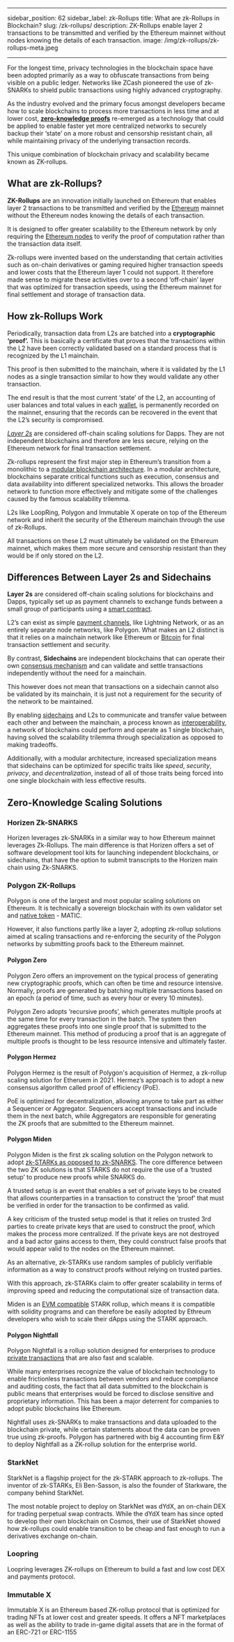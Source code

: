 ﻿---

sidebar_position: 62
sidebar_label: zk-Rollups
title: What are zk-Rollups in Blockchain?
slug: /zk-rollups/
description: ZK-Rollups enable layer 2 transactions to be transmitted and verified by the Ethereum mainnet without nodes knowing the details of each transaction. 
image: /img/zk-rollups/zk-rollups-meta.jpeg

---

For the longest time, privacy technologies in the blockchain space have been adopted primarily as a way to obfuscate transactions from being visible on a public ledger. Networks like ZCash pioneered the use of zk-SNARKs to shield public transactions using highly advanced cryptography. 

As the industry evolved and the primary focus amongst developers became how to scale blockchains to process more transactions in less time and at lower cost, [**zero-knowledge proofs**](https://www.horizen.io/academy/zero-knowledge-proofs-zkp/) re-emerged as a technology that could be applied to enable faster yet more centralized networks to securely backup their ‘state’ on a more robust and censorship resistant chain, all while maintaining privacy of the underlying transaction records.    

This unique combination of blockchain privacy and scalability became known as ZK-rollups.

## What are zk-Rollups?

**ZK-Rollups** are an innovation initially launched on Ethereum that enables layer 2 transactions to be transmitted and verified by the [Ethereum](https://www.horizen.io/academy/ethereum-glossary/) mainnet without the Ethereum nodes knowing the details of each transaction. 

It is designed to offer greater scalability to the Ethereum network by only requiring the [Ethereum nodes](https://www.horizen.io/academy/nodes/) to verify the proof of computation rather than the transaction data itself.  

Zk-rollups were invented based on the understanding that certain activities such as on-chain derivatives or gaming required higher transaction speeds and lower costs that the Ethereum layer 1 could not support. It therefore made sense to migrate these activities over to a second ‘off-chain’ layer that was optimized for transaction speeds, using the Ethereum mainnet for final settlement and storage of transaction data. 

## How zk-Rollups Work

Periodically, transaction data from L2s are batched into a **cryptographic ‘proof’.** This is basically a certificate that proves that the transactions within the L2 have been correctly validated based on a standard process that is recognized by the L1 mainchain.

This proof is then submitted to the mainchain, where it is validated by the L1 nodes as a single transaction similar to how they would validate any other transaction. 

The end result is that the most current ‘state’ of the L2, an accounting of user balances and total values in each [wallet](https://www.horizen.io/academy/crypto-wallets/), is permanently recorded on the mainnet, ensuring that the records can be recovered in the event that the L2’s security is compromised.  

[*Layer 2s*](https://www.horizen.io/academy/layer-2/) are considered off-chain scaling solutions for Dapps. They are not independent blockchains and therefore are less secure, relying on the Ethereum network for final transaction settlement.

Zk-rollups represent the first major step in Ethereum’s transition from a monolithic to a [modular blockchain architecture](https://www.horizen.io/academy/modular-vs-monolithic-blockchains/). In a modular architecture, blockchains separate critical functions such as execution, consensus and data availability into different specialized networks. This allows the broader network to function more effectively and mitigate some of the challenges caused by the famous scalability trilemma. 

L2s like LoopRing, Polygon and Immutable X operate on top of the Ethereum network and inherit the security of the Ethereum mainchain through the use of zk-Rollups. 

All transactions on these L2 must ultimately be validated on the Ethereum mainnet, which makes them more secure and censorship resistant than they would be if only stored on the L2. 

## Differences Between Layer 2s and Sidechains

**Layer 2s** are considered off-chain scaling solutions for blockchains and Dapps, typically set up as payment channels to exchange funds between a small group of participants using a [smart contract](https://www.horizen.io/academy/smart-contracts/).

L2’s can exist as simple [payment channels](https://www.horizen.io/academy/payment-channels/), like Lightning Network, or as an entirely separate node networks, like Polygon. What makes an L2 distinct is that it relies on a mainchain network like Ethereum or [Bitcoin](https://www.horizen.io/academy/bitcoin-glossary/) for final transaction settlement and security.

By contrast, **Sidechains** are independent blockchains that can operate their own [consensus mechanism](https://www.horizen.io/academy/consensus-mechanisms/) and can validate and settle transactions independently without the need for a mainchain.

This however does not mean that transactions on a sidechain cannot also be validated by its mainchain, it is just not a requirement for the security of the network to be maintained.

By enabling [sidechains](https://www.horizen.io/academy/sidechains/) and L2s to communicate and transfer value between each other and between the mainchain, a process known as [interoperability](https://www.horizen.io/academy/blockchain-interoperability/), a network of blockchains could perform and operate as 1 single blockchain, having solved the scalability trilemma through specialization as opposed to making tradeoffs.

Additionally, with a modular architecture, increased specialization means that sidechains can be optimized for specific traits like _speed_, _security_, _privacy_, and _decentralization_, instead of all of those traits being forced into one single blockchain with less effective results.

## Zero-Knowledge Scaling Solutions

### Horizen Zk-SNARKS

Horizen leverages zk-SNARKs in a similar way to how Ethereum mainnet leverages Zk-Rollups. The main difference is that Horizen offers a set of software development tool kits for launching independent blockchains, or sidechains, that have the option to submit transcripts to the Horizen  main chain using Zk-SNARKS. 

### Polygon ZK-Rollups

Polygon is one of the largest and most popular scaling solutions on Ethereum. It is technically a sovereign blockchain with its own validator set and [native token](https://www.horizen.io/academy/what-is-a-token/) - MATIC. 

However, it also functions partly like a layer 2, adopting zk-rollup solutions aimed at scaling transactions and re-enforcing the security of the Polygon networks by submitting proofs back to the Ethereum mainnet.

#### Polygon Zero

Polygon Zero offers an improvement on the typical process of generating new cryptographic proofs, which can often be time and resource intensive. Normally, proofs are generated by batching multiple transactions based on an epoch (a period of time, such as every hour or every 10 minutes). 

Polygon Zero adopts ‘recursive proofs’, which generates multiple proofs at the same time for every transaction in the batch. The system then aggregates these proofs into one single proof that is submitted to the Ethereum mainnet. This method of producing a proof that is an aggregate of multiple proofs is thought to be less resource intensive and ultimately faster.  

#### Polygon Hermez
Polygon Hermez is the result of Polygon's acquisition of Hermez, a zk-rollup scaling solution for Etheruem in 2021. Hermez’s approach is to adopt a new consensus algorithm called proof of efficiency (PoE). 

PoE is optimized for decentralization, allowing anyone to take part as either a Sequencer or Aggregator. Sequencers accept transactions and include them in the next batch, while Aggregators are responsible for generating the ZK proofs that are submitted to the Ethereum mainnet. 

#### Polygon Miden

Polygon Miden is the first zk scaling solution on the Polygon network to adopt [zk-STARKs as opposed to zk-SNARKS](https://www.horizen.io/academy/zk-snarks-vs-zk-starks/). The core difference between the two ZK solutions is that STARKS do not require the use of a ‘trusted setup’ to produce new proofs while SNARKS do.
 
A trusted setup is an event that enables a set of private keys to be created that allows counterparties in a transaction to construct the ‘proof’ that must be verified in order for the transaction to be confirmed as valid.

A key criticism of the trusted setup model is that it relies on trusted 3rd parties to create private keys that are used to construct the proof, which makes the process more centralized.  If the private keys are not destroyed and a bad actor gains access to them, they could construct false proofs that would appear valid to the nodes on the Ethereum mainnet. 

As an alternative, zk-STARKs use random samples of publicly verifiable information as a way to construct proofs without relying on trusted parties.

With this approach, zk-STARKs claim to offer greater scalability in terms of improving speed and reducing the computational size of transaction data. 

Miden is an [EVM compatible](https://www.horizen.io/academy/ethereum-virtual-machine-evm/) STARK rollup, which means it is compatible with solidity programs and can therefore be easily adopted by Ethreum developers who wish to scale their dApps using the STARK approach. 

#### Polygon Nightfall 

Polygon Nightfall is a rollup solution designed for enterprises to produce [private transactions](https://www.horizen.io/academy/private-transactions/) that are also fast and scalable. 

While many enterprises recognize the value of blockchain technology to enable frictionless transactions between vendors and reduce compliance and auditing costs, the fact that all data submitted to the blockchain is public means that enterprises would be forced to disclose sensitive and proprietary information. This has been a major deterrent for companies to adopt public blockchains like Ethereum. 

Nightfall uses zk-SNARKs to make transactions and data uploaded to the blockchain private, while certain statements about the data can be proven true using zk-proofs. Polygon has partnered with big 4 accounting firm E&Y to deploy Nightfall as a ZK-rollup solution for the enterprise world. 

### StarkNet

StarkNet is a flagship project for the zk-STARK approach to zk-rollups. The inventor of zk-STARKs,  Eli Ben-Sasson, is also the founder of Starkware, the company behind StarkNet.

The most notable project to deploy on StarkNet was dYdX, an on-chain DEX for trading perpetual swap contracts. While the dYdX team has since opted to develop their own blockchain on Cosmos, their use of StarkNet showed how zk-rollups could enable transition to be cheap and fast enough to run a derivatives exchange on-chain.

### Loopring

Loopring leverages ZK-rollups on Ethereum to build a fast and low cost DEX and payments protocol. 

### Immutable X
Immutable X is an Ethereum based ZK-rollup protocol that is optimized for trading NFTs at lower cost and greater speeds. It offers a NFT marketplaces as well as the ability to trade in-game digital assets that are in the format of an ERC-721 or ERC-1155

